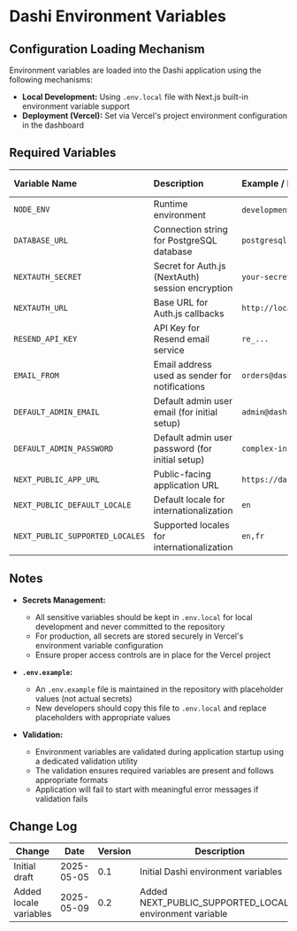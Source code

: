 # Dashi Environment Variables

## Configuration Loading Mechanism

Environment variables are loaded into the Dashi application using the following mechanisms:

- **Local Development:** Using `.env.local` file with Next.js built-in environment variable support
- **Deployment (Vercel):** Set via Vercel's project environment configuration in the dashboard

## Required Variables

| Variable Name                   | Description                                      | Example / Default Value               | Required? (Yes/No) | Sensitive? (Yes/No) |
| :------------------------------ | :----------------------------------------------- | :------------------------------------ | :----------------- | :------------------ |
| `NODE_ENV`                      | Runtime environment                              | `development` / `production`          | Yes                | No                  |
| `DATABASE_URL`                  | Connection string for PostgreSQL database        | `postgresql://user:pass@host:port/db` | Yes                | Yes                 |
| `NEXTAUTH_SECRET`               | Secret for Auth.js (NextAuth) session encryption | `your-secret-key-at-least-32-chars`   | Yes                | Yes                 |
| `NEXTAUTH_URL`                  | Base URL for Auth.js callbacks                   | `http://localhost:3000`               | Yes                | No                  |
| `RESEND_API_KEY`                | API Key for Resend email service                 | `re_...`                              | Yes                | Yes                 |
| `EMAIL_FROM`                    | Email address used as sender for notifications   | `orders@dashi.com`                    | Yes                | No                  |
| `DEFAULT_ADMIN_EMAIL`           | Default admin user email (for initial setup)     | `admin@dashi.com`                     | No                 | Yes                 |
| `DEFAULT_ADMIN_PASSWORD`        | Default admin user password (for initial setup)  | `complex-initial-password`            | No                 | Yes                 |
| `NEXT_PUBLIC_APP_URL`           | Public-facing application URL                    | `https://dashi.vercel.app`            | No                 | No                  |
| `NEXT_PUBLIC_DEFAULT_LOCALE`    | Default locale for internationalization          | `en`                                  | No                 | No                  |
| `NEXT_PUBLIC_SUPPORTED_LOCALES` | Supported locales for internationalization       | `en,fr`                               | No                 | No                  |

## Notes

- **Secrets Management:**
  - All sensitive variables should be kept in `.env.local` for local development and never committed to the repository
  - For production, all secrets are stored securely in Vercel's environment variable configuration
  - Ensure proper access controls are in place for the Vercel project
- **`.env.example`:**

  - An `.env.example` file is maintained in the repository with placeholder values (not actual secrets)
  - New developers should copy this file to `.env.local` and replace placeholders with appropriate values

- **Validation:**
  - Environment variables are validated during application startup using a dedicated validation utility
  - The validation ensures required variables are present and follows appropriate formats
  - Application will fail to start with meaningful error messages if validation fails

## Change Log

| Change                 | Date       | Version | Description                                              | Author         |
| ---------------------- | ---------- | ------- | -------------------------------------------------------- | -------------- |
| Initial draft          | 2025-05-05 | 0.1     | Initial Dashi environment variables                      | GitHub Copilot |
| Added locale variables | 2025-05-09 | 0.2     | Added NEXT_PUBLIC_SUPPORTED_LOCALES environment variable | GitHub Copilot |

<!-- Generated by Copilot -->
